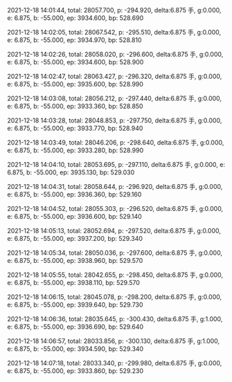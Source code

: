 2021-12-18 14:01:44, total: 28057.700, p: -294.920, delta:6.875 手, g:0.000, e: 6.875, b: -55.000, ep: 3934.600, bp: 528.690

2021-12-18 14:02:05, total: 28067.542, p: -295.510, delta:6.875 手, g:0.000, e: 6.875, b: -55.000, ep: 3934.970, bp: 528.810

2021-12-18 14:02:26, total: 28058.020, p: -296.600, delta:6.875 手, g:0.000, e: 6.875, b: -55.000, ep: 3934.600, bp: 528.900

2021-12-18 14:02:47, total: 28063.427, p: -296.320, delta:6.875 手, g:0.000, e: 6.875, b: -55.000, ep: 3935.600, bp: 528.990

2021-12-18 14:03:08, total: 28056.212, p: -297.440, delta:6.875 手, g:0.000, e: 6.875, b: -55.000, ep: 3933.360, bp: 528.850

2021-12-18 14:03:28, total: 28048.853, p: -297.750, delta:6.875 手, g:0.000, e: 6.875, b: -55.000, ep: 3933.770, bp: 528.940

2021-12-18 14:03:49, total: 28046.206, p: -298.640, delta:6.875 手, g:0.000, e: 6.875, b: -55.000, ep: 3933.280, bp: 528.990

2021-12-18 14:04:10, total: 28053.695, p: -297.110, delta:6.875 手, g:0.000, e: 6.875, b: -55.000, ep: 3935.130, bp: 529.030

2021-12-18 14:04:31, total: 28058.644, p: -296.920, delta:6.875 手, g:0.000, e: 6.875, b: -55.000, ep: 3936.360, bp: 529.160

2021-12-18 14:04:52, total: 28055.303, p: -296.520, delta:6.875 手, g:0.000, e: 6.875, b: -55.000, ep: 3936.600, bp: 529.140

2021-12-18 14:05:13, total: 28052.694, p: -297.520, delta:6.875 手, g:0.000, e: 6.875, b: -55.000, ep: 3937.200, bp: 529.340

2021-12-18 14:05:34, total: 28050.036, p: -297.600, delta:6.875 手, g:0.000, e: 6.875, b: -55.000, ep: 3938.960, bp: 529.570

2021-12-18 14:05:55, total: 28042.655, p: -298.450, delta:6.875 手, g:0.000, e: 6.875, b: -55.000, ep: 3938.110, bp: 529.570

2021-12-18 14:06:15, total: 28045.078, p: -298.200, delta:6.875 手, g:0.000, e: 6.875, b: -55.000, ep: 3939.640, bp: 529.730

2021-12-18 14:06:36, total: 28035.645, p: -300.430, delta:6.875 手, g:1.000, e: 6.875, b: -55.000, ep: 3936.690, bp: 529.640

2021-12-18 14:06:57, total: 28033.856, p: -300.130, delta:6.875 手, g:1.000, e: 6.875, b: -55.000, ep: 3934.590, bp: 529.340

2021-12-18 14:07:18, total: 28033.340, p: -299.980, delta:6.875 手, g:0.000, e: 6.875, b: -55.000, ep: 3933.860, bp: 529.230